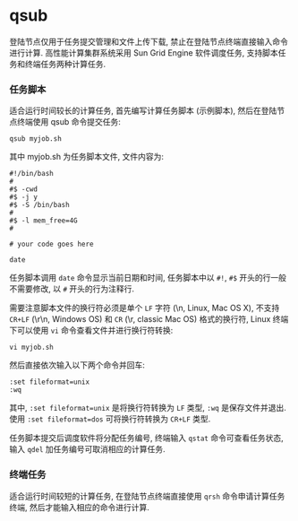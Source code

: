 # qsub

登陆节点仅用于任务提交管理和文件上传下载, 禁止在登陆节点终端直接输入命令进行计算. 高性能计算集群系统采用 Sun Grid Engine 软件调度任务, 支持脚本任务和终端任务两种计算任务.

### 任务脚本

适合运行时间较长的计算任务, 首先编写计算任务脚本 (示例脚本), 然后在登陆节点终端使用 qsub 命令提交任务:

    qsub myjob.sh

其中 myjob.sh 为任务脚本文件, 文件内容为:

```
#!/bin/bash
#
#$ -cwd
#$ -j y
#$ -S /bin/bash
#
#$ -l mem_free=4G
#

# your code goes here

date
```

任务脚本调用 `date` 命令显示当前日期和时间, 任务脚本中以 `#!`, `#$` 开头的行一般不需要修改, 以 `#` 开头的行为注释行.

需要注意脚本文件的换行符必须是单个 `LF` 字符 (\n, Linux, Mac OS X), 不支持 `CR+LF` (\r\n, Windows OS) 和 `CR` (\r, classic Mac OS) 格式的换行符, Linux 终端下可以使用 `vi` 命令查看文件并进行换行符转换:

    vi myjob.sh

然后直接依次输入以下两个命令并回车:

    :set fileformat=unix
    :wq

其中, `:set fileformat=unix` 是将换行符转换为 `LF` 类型, `:wq` 是保存文件并退出. 使用 `:set fileformat=dos` 可将换行符转换为 `CR+LF` 类型.

任务脚本提交后调度软件将分配任务编号, 终端输入 `qstat` 命令可查看任务状态, 输入 `qdel` 加任务编号可取消相应的计算任务.

### 终端任务

适合运行时间较短的计算任务, 在登陆节点终端直接使用 `qrsh` 命令申请计算任务终端, 然后才能输入相应的命令进行计算. 

